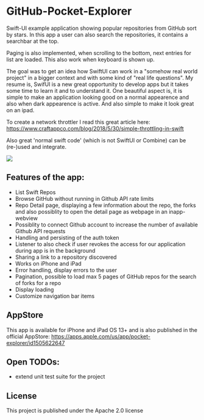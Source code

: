# GitHub-Pocket-Explorer

Swift-UI example application showing popular repositories from GitHub sort by stars. In this app a user can also search the repositories, it contains a searchbar at the top. 

Paging is also implemented, when scrolling to the bottom, next entries for list are loaded. This also work when keyboard is shown up.

The goal was to get an idea how SwiftUI can work in a "somehow real world project" in a bigger context and with some kind of "real life questions". My resume is, SwifUI is a new great opportunity to develop apps but it takes some time to learn it and to understand it. One beautiful aspect is, it is simple to make an application looking good on a normal appearence and also when dark appearence is active. And also simple to make it look great on an ipad.

To create a network throttler I read this great article here: https://www.craftappco.com/blog/2018/5/30/simple-throttling-in-swift

Also great 'normal swift code' (which is not SwiftUI or Combine) can be (re-)used and integrate.

![](github-pocket-explorer.gif)

## Features of the app:
- List Swift Repos
- Browse GitHub without running in Github API rate limits
- Repo Detail page, displaying a few information about the repo, the forks and also possiblity to open the detail page as webpage in an inapp-webview
- Possiblity to connect Github account to increase the number of available Github API requests
- Handling and persisting of the auth token
- Listener to also check if user revokes the access for our application during app is in the background
- Sharing a link to a repository discovered
- Works on iPhone and iPad
- Error handling, display errors to the user
- Pagination, possible to load max 5 pages of GitHub repos for the search of forks for a repo
- Display loading
- Customize navigation bar items

## AppStore
This app is available for iPhone and iPad OS 13+ and is also published in the official AppStore: https://apps.apple.com/us/app/pocket-explorer/id1505622647

## Open TODOs:
- extend unit test suite for the project

## License 

This project is published under the Apache 2.0 license
